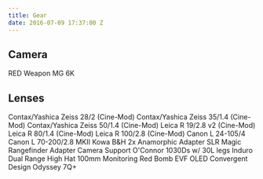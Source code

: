 ```yaml
---
title: Gear
date: 2016-07-09 17:37:00 Z
---
```


## Camera
RED Weapon MG 6K

## Lenses
Contax/Yashica Zeiss 28/2 (Cine-Mod)
Contax/Yashica Zeiss 35/1.4 (Cine-Mod)
Contax/Yashica Zeiss 50/1.4 (Cine-Mod)
Leica R 19/2.8 v2 (Cine-Mod)
Leica R 80/1.4 (Cine-Mod)
Leica R 100/2.8 (Cine-Mod)
Canon L 24-105/4
Canon L 70-200/2.8 MKII
Kowa B&H 2x Anamorphic Adapter
SLR Magic Rangefinder Adapter
Camera Support
O'Connor 1030Ds w/ 30L legs
Induro Dual Range High Hat 100mm
Monitoring
Red Bomb EVF OLED
Convergent Design Odyssey 7Q+
